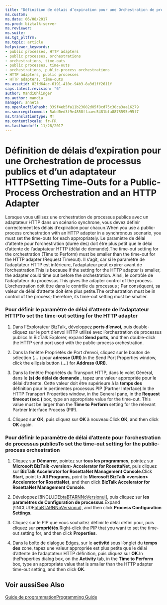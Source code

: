 ```yaml
---
title: "Définition de délais d’expiration pour une Orchestration de processus publics et d’un adaptateur HTTP | Documents Microsoft"
ms.custom: 
ms.date: 06/08/2017
ms.prod: biztalk-server
ms.reviewer: 
ms.suite: 
ms.tgt_pltfrm: 
ms.topic: article
helpviewer_keywords:
- public processes, HTTP adapters
- public processes, orchestrations
- orchestrations, time-outs
- public processes, time-outs
- orchestrations, public-process orchestrations
- HTTP adapters, public processes
- HTTP adapters, time-outs
ms.assetid: 82fd64ac-6191-410c-94b3-8a3d1ff2611f
caps.latest.revision: "6"
author: MandiOhlinger
ms.author: mandia
manager: anneta
ms.openlocfilehash: 339f4eb5fa11b23602d05f8cd75c30ca3aa16279
ms.sourcegitcommit: 5abd0ed3f9e4858ffaaec5481bfa8878595e95f7
ms.translationtype: MT
ms.contentlocale: fr-FR
ms.lasthandoff: 11/28/2017
---
```

# <a name="setting-time-outs-for-a-public-process-orchestration-and-an-http-adapter"></a><span data-ttu-id="3ff5c-102">Définition de délais d’expiration pour une Orchestration de processus publics et d’un adaptateur HTTP</span><span class="sxs-lookup"><span data-stu-id="3ff5c-102">Setting Time-Outs for a Public-Process Orchestration and an HTTP Adapter</span></span>
<span data-ttu-id="3ff5c-103">Lorsque vous utilisez une orchestration de processus publics avec un adaptateur HTTP dans un scénario synchrone, vous devez définir correctement les délais d’expiration pour chacun.</span><span class="sxs-lookup"><span data-stu-id="3ff5c-103">When you use a public-process orchestration with an HTTP adapter in a synchronous scenario, you must set the time-outs for each appropriately.</span></span> <span data-ttu-id="3ff5c-104">Le paramètre de délai d’attente pour l’orchestration (durée des) doit être plus petit que le délai d’attente de l’adaptateur HTTP (délai de demande).</span><span class="sxs-lookup"><span data-stu-id="3ff5c-104">The time-out setting for the orchestration (Time to Perform) must be smaller than the time-out for the HTTP adapter (Request Timeout).</span></span> <span data-ttu-id="3ff5c-105">Il s’agit, car si le paramètre de l’adaptateur HTTP est inférieure, l’adaptateur peut expirer avant de l’orchestration.</span><span class="sxs-lookup"><span data-stu-id="3ff5c-105">This is because if the setting for the HTTP adapter is smaller, the adapter could time out before the orchestration.</span></span> <span data-ttu-id="3ff5c-106">Ainsi, le contrôle de l’adaptateur du processus.</span><span class="sxs-lookup"><span data-stu-id="3ff5c-106">This gives the adapter control of the process.</span></span> <span data-ttu-id="3ff5c-107">L’orchestration doit être dans le contrôle du processus ; Par conséquent, sa valeur de délai d’attente doit être plus petite.</span><span class="sxs-lookup"><span data-stu-id="3ff5c-107">The orchestration must be in control of the process; therefore, its time-out setting must be smaller.</span></span>  
  
### <a name="to-set-the-time-out-setting-for-the-http-adapter"></a><span data-ttu-id="3ff5c-108">Pour définir le paramètre de délai d’attente de l’adaptateur HTTP</span><span class="sxs-lookup"><span data-stu-id="3ff5c-108">To set the time-out setting for the HTTP adapter</span></span>  
  
1.  <span data-ttu-id="3ff5c-109">Dans l’Explorateur BizTalk, développez **ports d’envoi**, puis double-cliquez sur le port d’envoi HTTP utilisé avec l’orchestration de processus publics.</span><span class="sxs-lookup"><span data-stu-id="3ff5c-109">In BizTalk Explorer, expand **Send ports**, and then double-click the HTTP send port used with the public-process orchestration.</span></span>  
  
2.  <span data-ttu-id="3ff5c-110">Dans la fenêtre Propriétés de Port d’envoi, cliquez sur le bouton de sélection (**...** ) pour **adresse (URI)**.</span><span class="sxs-lookup"><span data-stu-id="3ff5c-110">In the Send Port Properties window, click the ellipsis button (**...**) for **Address (URI)**.</span></span>  
  
3.  <span data-ttu-id="3ff5c-111">Dans la fenêtre Propriétés du Transport HTTP, dans le volet Général, dans le **(s) de délai de demande** , tapez une valeur appropriée pour le délai d’attente. Cette valeur doit être supérieure à la **temps des** définition pour le pertinentes processus PIP (Partner Interface).</span><span class="sxs-lookup"><span data-stu-id="3ff5c-111">In the HTTP Transport Properties window, in the General pane, in the **Request timeout (sec.)** box, type an appropriate value for the time-out. This value must be larger than the **Time to Perform** setting for the relevant Partner Interface Process (PIP).</span></span>  
  
4.  <span data-ttu-id="3ff5c-112">Cliquez sur **OK**, puis cliquez sur **OK** à nouveau.</span><span class="sxs-lookup"><span data-stu-id="3ff5c-112">Click **OK**, and then click **OK** again.</span></span>  
  
### <a name="to-set-the-time-out-setting-for-the-public-process-orchestration"></a><span data-ttu-id="3ff5c-113">Pour définir le paramètre de délai d’attente pour l’orchestration de processus publics</span><span class="sxs-lookup"><span data-stu-id="3ff5c-113">To set the time-out setting for the public-process orchestration</span></span>  
  
1.  <span data-ttu-id="3ff5c-114">Cliquez sur **Démarrer**, pointez sur **tous les programmes**, pointez sur **Microsoft BizTalk \<version\> Accelerator for RosettaNet**, puis cliquez sur  **BizTalk Accelerator for RosettaNet Management Console**.</span><span class="sxs-lookup"><span data-stu-id="3ff5c-114">Click **Start**, point to **All Programs**, point to **Microsoft BizTalk \<version\> Accelerator for RosettaNet**, and then click  **BizTalk Accelerator for RosettaNet Management Console**.</span></span>  
  
2.  <span data-ttu-id="3ff5c-115">Développez [!INCLUDE[btaBTARNNoVersionui](../../includes/btabtarnnoversionui-md.md)], puis cliquez sur **les paramètres de Configuration de processus**.</span><span class="sxs-lookup"><span data-stu-id="3ff5c-115">Expand [!INCLUDE[btaBTARNNoVersionui](../../includes/btabtarnnoversionui-md.md)], and then click **Process Configuration Settings**.</span></span>  
  
3.  <span data-ttu-id="3ff5c-116">Cliquez sur le PIP que vous souhaitez définir le délai défini pour, puis cliquez sur **propriétés**.</span><span class="sxs-lookup"><span data-stu-id="3ff5c-116">Right-click the PIP that you want to set the time-out setting for, and then click **Properties**.</span></span>  
  
4.  <span data-ttu-id="3ff5c-117">Dans la boîte de dialogue Edges, sur le **activité** sous l’onglet du **temps des** zone, tapez une valeur appropriée est plus petite que le délai d’attente de l’adaptateur HTTP définition, puis cliquez sur **OK**.</span><span class="sxs-lookup"><span data-stu-id="3ff5c-117">In theProperties dialog box, on the **Activity** tab, in the **Time to Perform** box, type an appropriate value that is smaller than the HTTP adapter time-out setting, and then click **OK**.</span></span>  
  
## <a name="see-also"></a><span data-ttu-id="3ff5c-118">Voir aussi</span><span class="sxs-lookup"><span data-stu-id="3ff5c-118">See Also</span></span>  
 [<span data-ttu-id="3ff5c-119">Guide de programmation</span><span class="sxs-lookup"><span data-stu-id="3ff5c-119">Programming Guide</span></span>](../../adapters-and-accelerators/accelerator-rosettanet/programming-guide2.md)